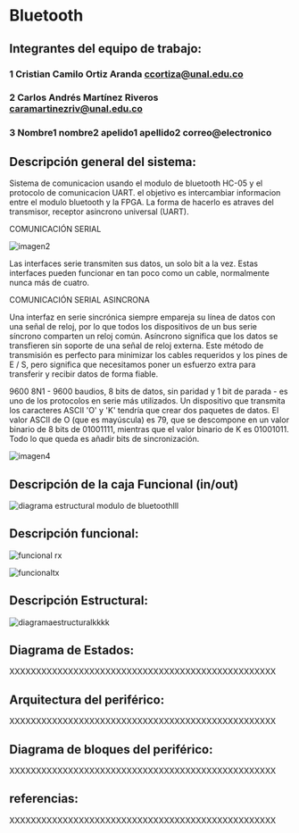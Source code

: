 # Bluetooth

## Integrantes del equipo de trabajo:

### 1 Cristian Camilo Ortiz Aranda ccortiza@unal.edu.co

### 2 Carlos Andrés Martínez Riveros caramartinezriv@unal.edu.co

### 3 Nombre1 nombre2 apelido1 apellido2 correo@electronico


## Descripción general del sistema:
Sistema de comunicacion usando el modulo de bluetooth HC-05 y el protocolo de comunicacion UART. el objetivo es intercambiar informacion entre el modulo bluetooth y la FPGA. La forma de hacerlo es atraves del transmisor, receptor asincrono universal (UART).
 

COMUNICACIÓN SERIAL

![imagen2](https://user-images.githubusercontent.com/14295760/30022943-2b31ea60-9133-11e7-8ebd-f5efb8de9b40.png)

Las interfaces serie transmiten sus datos, un solo bit a la vez. Estas interfaces pueden funcionar en tan poco como un cable, normalmente nunca más de cuatro.


COMUNICACIÓN SERIAL ASINCRONA

Una interfaz en serie sincrónica siempre empareja su línea de datos con una señal de reloj, por lo que todos los dispositivos de un bus serie síncrono comparten un reloj común.
Asíncrono significa que los datos se transfieren sin soporte de una señal de reloj externa. Este método de transmisión es perfecto para minimizar los cables requeridos y los pines de E / S, pero significa que necesitamos poner un esfuerzo extra para transferir y recibir datos de forma fiable.

9600 8N1 - 9600 baudios, 8 bits de datos, sin paridad y 1 bit de parada - es uno de los protocolos en serie más utilizados.
Un dispositivo que transmita los caracteres ASCII 'O' y 'K' tendría que crear dos paquetes de datos. El valor ASCII de O (que es mayúscula) es 79, que se descompone en un valor binario de 8 bits de 01001111, mientras que el valor binario de K es 01001011. Todo lo que queda es añadir bits de sincronización.

![imagen4](https://user-images.githubusercontent.com/14295760/30022955-375db3e6-9133-11e7-824d-50842eccaeec.png)





## Descripción de la caja Funcional  (in/out)
![diagrama estructural modulo de bluetoothlll](https://user-images.githubusercontent.com/14295760/30278225-7f5dcfea-96cf-11e7-9f66-f3708d3db18a.png)

## Descripción funcional:

![funcional rx](https://user-images.githubusercontent.com/14295760/32111242-924083f6-baff-11e7-9ca5-edc5d76862e8.jpg)


![funcionaltx](https://user-images.githubusercontent.com/14295760/32112168-255c212a-bb02-11e7-9a4c-50fe7fd12b05.jpg)





## Descripción Estructural:
![diagramaestructuralkkkk](https://user-images.githubusercontent.com/14295760/30240877-56cc237a-953e-11e7-8771-c15bf7f4a599.jpg)


## Diagrama de Estados:

XXXXXXXXXXXXXXXXXXXXXXXXXXXXXXXXXXXXXXXXXXXXXXXXXX

## Arquitectura del periférico:

XXXXXXXXXXXXXXXXXXXXXXXXXXXXXXXXXXXXXXXXXXXXXXXXXX

## Diagrama de bloques del periférico:

XXXXXXXXXXXXXXXXXXXXXXXXXXXXXXXXXXXXXXXXXXXXXXXXXX

## referencias:

XXXXXXXXXXXXXXXXXXXXXXXXXXXXXXXXXXXXXXXXXXXXXXXXXX

